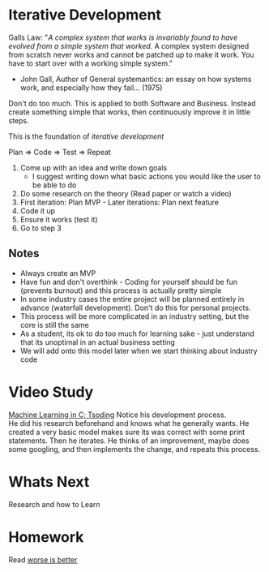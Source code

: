 # Iterative Development
Galls Law: "*A complex system that works is invariably found to have evolved from a simple system that worked.* A complex system designed from scratch never works and cannot be patched up to make it work. You have to start over with a working simple system."
- John Gall, Author of General systemantics: an essay on how systems work, and especially how they fail... (1975)

Don't do too much. This is applied to both Software and Business. Instead create something simple that works, then continuously improve it in little steps.

This is the foundation of *iterative development*

Plan => Code => Test => Repeat

1. Come up with an idea and write down goals
    * I suggest writing down what basic actions you would like the user to be able to do
2. Do some research on the theory (Read paper or watch a video)
3. First iteration: Plan MVP - Later iterations: Plan next feature 
4. Code it up
5. Ensure it works (test it)
6. Go to step 3

## Notes
* Always create an MVP
* Have fun and don't overthink - Coding for yourself should be fun (prevents burnout) and this process is actually pretty simple
* In some industry cases the entire project will be planned entirely in advance (waterfall development). Don't do this for personal projects.
* This process will be more complicated in an industry setting, but the core is still the same
* As a student, its ok to do too much for learning sake - just understand that its unoptimal in an actual business setting
* We will add onto this model later when we start thinking about industry code

# Video Study
[Machine Learning in C; Tsoding](https://youtu.be/PGSba51aRYU?si=7nKjCw9fQHmndpyH)
Notice his development process.  
He did his research beforehand and knows what he generally wants. He created a very basic model makes sure its was correct with some print statements. Then he iterates. He thinks of an improvement, maybe does some googling, and then implements the change, and repeats this process.

# Whats Next
Research and how to Learn

# Homework
Read [worse is better](https://www.dreamsongs.com/WorseIsBetter.html)  